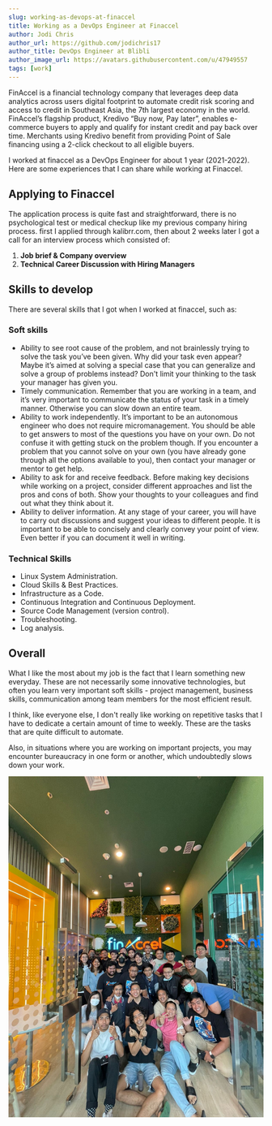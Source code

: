 ```yaml
---
slug: working-as-devops-at-finaccel
title: Working as a DevOps Engineer at Finaccel
author: Jodi Chris
author_url: https://github.com/jodichris17
author_title: DevOps Engineer at Blibli
author_image_url: https://avatars.githubusercontent.com/u/47949557
tags: [work]
---
```


FinAccel is a financial technology company that leverages deep data analytics across users digital footprint to automate credit risk scoring and access to credit in Southeast Asia, the 7th largest economy in the world. FinAccel’s flagship product, Kredivo “Buy now, Pay later”, enables e-commerce buyers to apply and qualify for instant credit and pay back over time. Merchants using Kredivo benefit from providing Point of Sale financing using a 2-click checkout to all eligible buyers.

<!--truncate-->

I worked at finaccel as a DevOps Engineer for about 1 year (2021-2022). Here are some experiences that I can share while working at Finaccel.
## Applying to Finaccel

The application process is quite fast and straightforward, there is no psychological test or medical checkup like my previous company hiring process. first I applied through kalibrr.com, then about 2 weeks later I got a call for an interview process which consisted of:

1. **Job brief & Company overview**
2. **Technical Career Discussion with Hiring Managers**

## Skills to develop
There are several skills that I got when I worked at finaccel, such as:
### Soft skills
- Ability to see root cause of the problem, and not brainlessly trying to solve the task you’ve been given. Why did your task even appear? Maybe it’s aimed at solving a special case that you can generalize and solve a group of problems instead? Don't limit your thinking to the task your manager has given you.
- Timely communication. Remember that you are working in a team, and it’s very important to communicate the status of your task in a timely manner. Otherwise you can slow down an entire team.
- Ability to work independently. It’s important to be an autonomous engineer who does not require micromanagement. You should be able to get answers to most of the questions you have on your own. Do not confuse it with getting stuck on the problem though. If you encounter a problem that you cannot solve on your own (you have already gone through all the options available to you), then contact your manager or mentor to get help.
- Ability to ask for and receive feedback. Before making key decisions while working on a project, consider different approaches and list the pros and cons of both. Show your thoughts to your colleagues and find out what they think about it.
- Ability to deliver information. At any stage of your career, you will have to carry out discussions and suggest your ideas to different people. It is important to be able to concisely and clearly convey your point of view. Even better if you can document it well in writing.
### Technical Skills
- Linux System Administration. 
- Cloud Skills & Best Practices.
- Infrastructure as a Code.
- Continuous Integration and Continuous Deployment.
- Source Code Management (version control). 
- Troubleshooting.
- Log analysis.
## Overall
What I like the most about my job is the fact that I learn something new everyday. These are not necessarily some innovative technologies, but often you learn very important soft skills - project management, business skills, communication among team members for the most efficient result. 

I think, like everyone else, I don't really like working on repetitive tasks that I have to dedicate a certain amount of time to weekly. These are the tasks that are quite difficult to automate.

Also, in situations where you are working on important projects, you may encounter bureaucracy in one form or another, which undoubtedly slows down your work.

![devops team](img/finaccel2.jpg)
